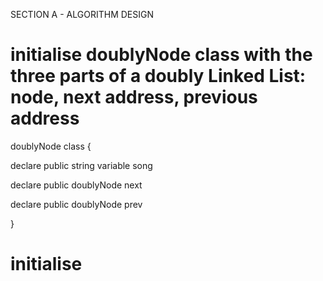 SECTION A - ALGORITHM DESIGN


# initialise doublyNode class with the three parts of a doubly Linked List: node, next address, previous address
doublyNode class {

  declare public string variable song
  
  declare public doublyNode next
  
  declare public doublyNode prev
  
}

# initialise 

